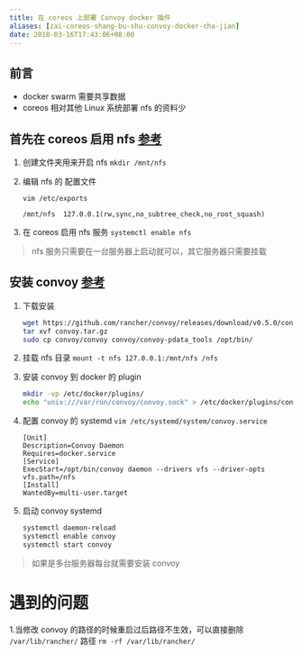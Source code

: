 ```yaml
---
title: 在 coreos 上部署 Convoy docker 插件
aliases: [zai-coreos-shang-bu-shu-convoy-docker-cha-jian]
date: 2018-03-16T17:43:06+08:00
---
```


## 前言
* docker swarm 需要共享数据
* coreos 相对其他 Linux 系统部署 nfs 的资料少

## 首先在 coreos 启用 nfs <a href="http://desert3.iteye.com/blog/1675522" target="_blank">参考</a>
1. 创建文件夹用来开启 nfs
    `mkdir /mnt/nfs`
1. 编辑 nfs 的 配置文件

    `vim /etc/exports`
    
    ```text
    /mnt/nfs  127.0.0.1(rw,sync,no_subtree_check,no_root_squash)
    ```
1. 在 coreos 启用 nfs 服务
    `systemctl enable nfs`

> nfs 服务只需要在一台服务器上启动就可以，其它服务器只需要挂载

## 安装 convoy <a href="https://www.jianshu.com/p/47ae8290ddd4" target="_blank">参考</a>
1. 下载安装
    
    ```bash
    wget https://github.com/rancher/convoy/releases/download/v0.5.0/convoy.tar.gz
    tar xvf convoy.tar.gz
    sudo cp convoy/convoy convoy/convoy-pdata_tools /opt/bin/
    ```
    
    
    
1. 挂载 nfs 目录
    `mount -t nfs 127.0.0.1:/mnt/nfs /nfs`
    
1. 安装 convoy 到 docker 的 plugin
    
    ```bash
    mkdir -vp /etc/docker/plugins/
    echo "unix:///var/run/convoy/convoy.sock" > /etc/docker/plugins/convoy.spec
    ```
    
2. 配置 convoy 的 systemd
    `vim /etc/systemd/system/convoy.service`
    
    ```text
    [Unit]
    Description=Convoy Daemon
    Requires=docker.service
    [Service]
    ExecStart=/opt/bin/convoy daemon --drivers vfs --driver-opts vfs.path=/nfs
    [Install]
    WantedBy=multi-user.target
    ```
    
3. 启动 convoy systemd
    
    ```bash
    systemctl daemon-reload
    systemctl enable convoy
    systemctl start convoy
    ```
    
    

> 如果是多台服务器每台就需要安装 convoy
# 遇到的问题
1.当修改 convoy 的路径的时候重启过后路径不生效，可以直接删除 `/var/lib/rancher/` 路径
    `rm -rf /var/lib/rancher/`

